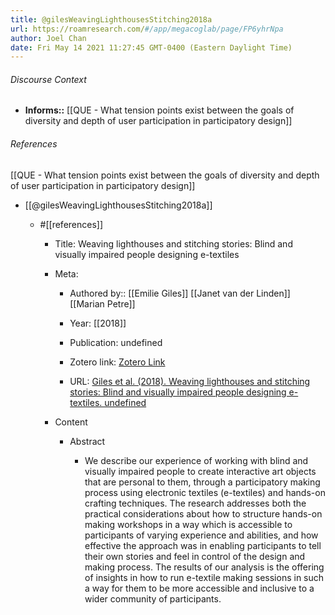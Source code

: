 ```yaml
---
title: @gilesWeavingLighthousesStitching2018a
url: https://roamresearch.com/#/app/megacoglab/page/FP6yhrNpa
author: Joel Chan
date: Fri May 14 2021 11:27:45 GMT-0400 (Eastern Daylight Time)
---
```




###### Discourse Context

- **Informs::** [[QUE - What tension points exist between the goals of diversity and depth of user participation in participatory design]]

###### References

[[QUE - What tension points exist between the goals of diversity and depth of user participation in participatory design]]

- [[@gilesWeavingLighthousesStitching2018a]]

    - #[[references]]

        - Title: Weaving lighthouses and stitching stories: Blind and visually impaired people designing e-textiles

        - Meta:

            - Authored by:: [[Emilie Giles]] [[Janet van der Linden]] [[Marian Petre]]

            - Year: [[2018]]

            - Publication: undefined

            - Zotero link: [Zotero Link](zotero://select/items/7_B7Q56ZDT)

            - URL: [Giles et al. (2018). Weaving lighthouses and stitching stories: Blind and visually impaired people designing e-textiles. undefined](https://doi.org/10.1145/3173574.3174044)

        - Content

            - Abstract

                - We describe our experience of working with blind and visually impaired people to create interactive art objects that are personal to them, through a participatory making process using electronic textiles (e-textiles) and hands-on crafting techniques. The research addresses both the practical considerations about how to structure hands-on making workshops in a way which is accessible to participants of varying experience and abilities, and how effective the approach was in enabling participants to tell their own stories and feel in control of the design and making process. The results of our analysis is the offering of insights in how to run e-textile making sessions in such a way for them to be more accessible and inclusive to a wider community of participants.
